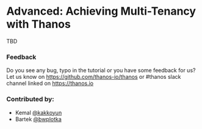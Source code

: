 # Advanced: Achieving Multi-Tenancy with Thanos

TBD

### Feedback

Do you see any bug, typo in the tutorial or you have some feedback for us?
Let us know on https://github.com/thanos-io/thanos or #thanos slack channel linked on https://thanos.io

### Contributed by:

* Kemal [@kakkoyun](https://kakkoyun.me/)
* Bartek [@bwplotka](https://bwplotka.dev/)